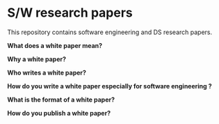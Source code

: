 # S/W research papers

This repository contains software engineering and DS research papers.

**What does a white paper mean?**

**Why a white paper?**

**Who writes a white paper?**

**How do you write a white paper especially for software engineering ?**

**What is the format of a white paper?**

**How do you publish a white paper?**
